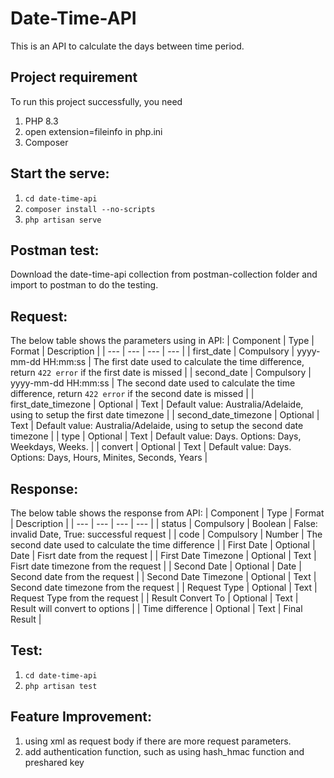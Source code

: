 # Date-Time-API
This is an API to calculate the days between time period.

## Project requirement
To run this project successfully, you need 
  1. PHP 8.3
  2. open extension=fileinfo in php.ini
  3. Composer

## Start the serve:
  1. `cd date-time-api `
  2. `composer install --no-scripts`
  3. `php artisan serve`

## Postman test:
   Download the date-time-api collection from postman-collection folder and import to postman to do the testing.

## Request:
The below table shows the parameters using in API:
| Component | Type | Format | Description |
| --- | --- | --- | --- |
| first_date | Compulsory | yyyy-mm-dd HH:mm:ss | The first date used to calculate the time difference, return `422 error` if the first date is missed | 
| second_date | Compulsory | yyyy-mm-dd HH:mm:ss | The second date used to calculate the time difference, return `422 error` if the second date is missed |
| first_date_timezone | Optional | Text | Default value: Australia/Adelaide, using to setup the first date timezone |
| second_date_timezone | Optional | Text | Default value: Australia/Adelaide, using to setup the second date timezone |
| type | Optional | Text | Default value: Days. Options: Days, Weekdays, Weeks. |
| convert | Optional | Text | Default value: Days. Options: Days, Hours, Minites, Seconds, Years |

## Response:
The below table shows the response from API:
| Component | Type | Format | Description |
| --- | --- | --- | --- |
| status | Compulsory | Boolean | False: invalid Date, True: successful request | 
| code | Compulsory | Number | The second date used to calculate the time difference |
| First Date | Optional | Date | Fisrt date from the request |
| First Date Timezone | Optional | Text | Fisrt date timezone from the request  |
| Second Date | Optional | Date | Second date from the request |
| Second Date Timezone | Optional | Text | Second date timezone from the request  |
| Request Type | Optional | Text | Request Type from the request  |
| Result Convert To | Optional | Text | Result will convert to options |
| Time difference | Optional | Text | Final Result |


## Test:
  1. `cd date-time-api` 
  2. `php artisan test`

## Feature Improvement:
  1. using xml as request body if there are more request parameters.
  2. add authentication function, such as using hash_hmac function and preshared key